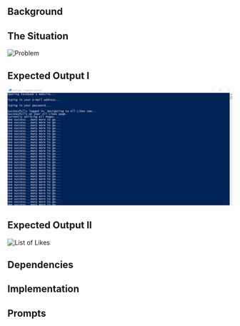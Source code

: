 ## Background

## The Situation

![Problem](Misc/FBLikesDisplay.gif)

## Expected Output I

![Solution](Misc/FBLikesOutput.gif)

## Expected Output II

![List of Likes](Misc/FBLikesOutputTextFile.gif)

## Dependencies

## Implementation

## Prompts
